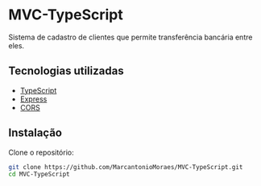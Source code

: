 # MVC-TypeScript

Sistema de cadastro de clientes que permite transferência bancária entre eles.

## Tecnologias utilizadas

- [TypeScript](https://www.typescriptlang.org/)
- [Express](https://expressjs.com/)
- [CORS](https://www.npmjs.com/package/cors)

## Instalação

Clone o repositório:

```sh
git clone https://github.com/MarcantonioMoraes/MVC-TypeScript.git
cd MVC-TypeScript
```
